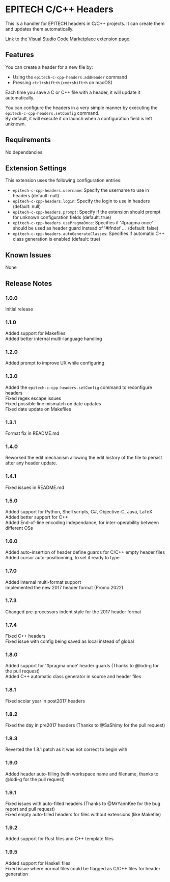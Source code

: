 # EPITECH C/C++ Headers

This is a handler for EPITECH headers in C/C++ projects.
It can create them and updates them automatically.

[Link to the Visual Studio Code Marketplace extension page.](https://marketplace.visualstudio.com/items?itemName=nicolaspolomack.epitech-c-cpp-headers)

## Features

You can create a header for a new file by:
- Using the `epitech-c-cpp-headers.addHeader` command
- Pressing `ctrl+shift+h` (`cmd+shift+h` on macOS)

Each time you save a C or C++ file with a header, it will update it automatically.

You can configure the headers in a very simple manner by executing the `epitech-c-cpp-headers.setConfig` command.  
By default, it will execute it on launch when a configuration field is left unknown.

## Requirements

No dependancies

## Extension Settings

This extension uses the following configuration entries:

* `epitech-c-cpp-headers.username`: Specify the username to use in headers (default: null)
* `epitech-c-cpp-headers.login`: Specify the login to use in headers (default: null)
* `epitech-c-cpp-headers.prompt`: Specify if the extension should prompt for unknown configuration fields (default: true)
* `epitech-c-cpp-headers.usePragmaOnce`: Specifies if '#pragma once' should be used as header guard instead of '#ifndef ...' (default: false)
* `epitech-c-cpp-headers.autoGenerateClasses`: Specifies if automatic C++ class generation is enabled (default: true)

## Known Issues

None

## Release Notes

### 1.0.0

Initial release

### 1.1.0

Added support for Makefiles  
Added better internal multi-language handling

### 1.2.0

Added prompt to improve UX while configuring

### 1.3.0

Added the `epitech-c-cpp-headers.setConfig` command to reconfigure headers  
Fixed regex escape issues  
Fixed possible line mismatch on date updates  
Fixed date update on Makefiles

### 1.3.1

Format fix in README.md

### 1.4.0

Reworked the edit mechanism allowing the edit history of the file to persist after any header update.

### 1.4.1

Fixed issues in README.md

### 1.5.0

Added support for Python, Shell scripts, C#, Objective-C, Java, LaTeX  
Added better support for C++  
Added End-of-line encoding independance, for inter-operability between different OSs  

### 1.6.0

Added auto-insertion of header define guards for C/C++ empty header files  
Added cursor auto-positionning, to set it ready to type  

### 1.7.0

Added internal multi-format support  
Implemented the new 2017 header format (Promo 2022)  

### 1.7.3

Changed pre-processors indent style for the 2017 header format  

### 1.7.4

Fixed C++ headers  
Fixed issue with config being saved as local instead of global  

### 1.8.0

Added support for '#pragma once' header guards (Thanks to @lodi-g for the pull request)  
Added C++ automatic class generator in source and header files  

### 1.8.1

Fixed scolar year in post2017 headers  


### 1.8.2

Fixed the day in pre2017 headers (Thanks to @SaShimy for the pull request)  

### 1.8.3

Reverted the 1.8.1 patch as it was not correct to begin with  

### 1.9.0

Added header auto-filling (with workspace name and filename, thanks to @lodi-g for the pull request)

### 1.9.1

Fixed issues with auto-filled headers (Thanks to @MrYannKee for the bug report and pull request)  
Fixed empty auto-filled headers for files without extensions (like Makefile)  

### 1.9.2

Added support for Rust files and C++ template files  

### 1.9.5

Added support for Haskell files  
Fixed issue where normal files could be flagged as C/C++ files for header generation  
